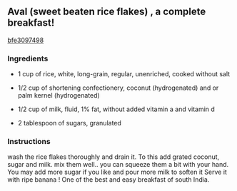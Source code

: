 ## Aval (sweet beaten rice flakes) , a complete breakfast!

[bfe3097498](https://cookpad.com/us/recipes/338603-aval-sweet-beaten-rice-flakes-a-complete-breakfast)

### Ingredients

 - 1 cup of rice, white, long-grain, regular, unenriched, cooked without salt

 - 1/2 cup of shortening confectionery, coconut (hydrogenated) and or palm kernel (hydrogenated)

 - 1/2 cup of milk, fluid, 1% fat, without added vitamin a and vitamin d

 - 2 tablespoon of sugars, granulated

### Instructions

wash the rice flakes thoroughly and drain it. To this add grated coconut, sugar and milk. mix them well.. you can squeeze them a bit with your hand. You may add more sugar if you like and pour more milk to soften it Serve it with ripe banana ! One of the best and easy breakfast of south India.